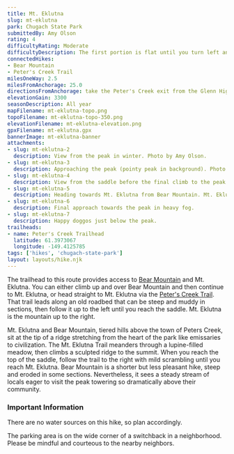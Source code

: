 ```yaml
---
title: Mt. Eklutna
slug: mt-eklutna
park: Chugach State Park
submittedBy: Amy Olson
rating: 4
difficultyRating: Moderate
difficultyDescription: The first portion is flat until you turn left and head up to the saddle.  The saddle is steep.
connectedHikes:
- Bear Mountain
- Peter's Creek Trail
milesOneWay: 2.5
milesFromAnchorage: 25.0
directionsFromAnchorage: take the Peter's Creek exit from the Glenn Highway
elevationGain: 3300
seasonDescription: All year
mapFilename: mt-eklutna-topo.png
topoFilename: mt-eklutna-topo-350.png
elevationFilename: mt-eklutna-elevation.png
gpxFilename: mt-eklutna.gpx
bannerImage: mt-eklutna-banner
attachments:
- slug: mt-eklutna-2
  description: View from the peak in winter. Photo by Amy Olson.
- slug: mt-eklutna-3
  description: Approaching the peak (pointy peak in background). Photo by Amy Olson.
- slug: mt-eklutna-4
  description: View from the saddle before the final climb to the peak. Photo by Amy Olson.
- slug: mt-eklutna-5
  description: Heading towards Mt. Eklutna from Bear Mountain. Mt. Eklutna is the pointy peak in the back left.
- slug: mt-eklutna-6
  description: Final approach towards the peak in heavy fog.
- slug: mt-eklutna-7
  description: Happy doggos just below the peak.
trailheads:
- name: Peter's Creek Trailhead
  latitude: 61.3973067
  longitude: -149.4125785
tags: ['hikes', 'chugach-state-park']
layout: layouts/hike.njk
---
```

The trailhead to this route provides access to [Bear Mountain](./bear-mountain) and Mt. Eklutna. You can either climb up and over Bear Mountain and then continue to Mt. Eklutna, or head straight to Mt. Eklutna via the [Peter's Creek Trail](./peters-creek-trail). That trail leads along an old roadbed that can be steep and muddy in sections, then follow it up to the left until you reach the saddle. Mt. Eklutna is the mountain up to the right.

Mt. Eklutna and Bear Mountain, tiered hills above the town of Peters Creek, sit at the tip of a ridge stretching from the heart of the park like emissaries to civilization. The Mt. Eklutna Trail meanders through a lupine-filled meadow, then climbs a sculpted ridge to the summit. When you reach the top of the saddle, follow the trail to the right with mild scrambling until you reach Mt. Eklutna. Bear Mountain is a shorter but less pleasant hike, steep and eroded in some sections. Nevertheless, it sees a steady stream of locals eager to visit the peak towering so dramatically above their community.

### Important Information

There are no water sources on this hike, so plan accordingly.

The parking area is on the wide corner of a switchback in a neighborhood. Please be mindful and courteous to the nearby neighbors.
